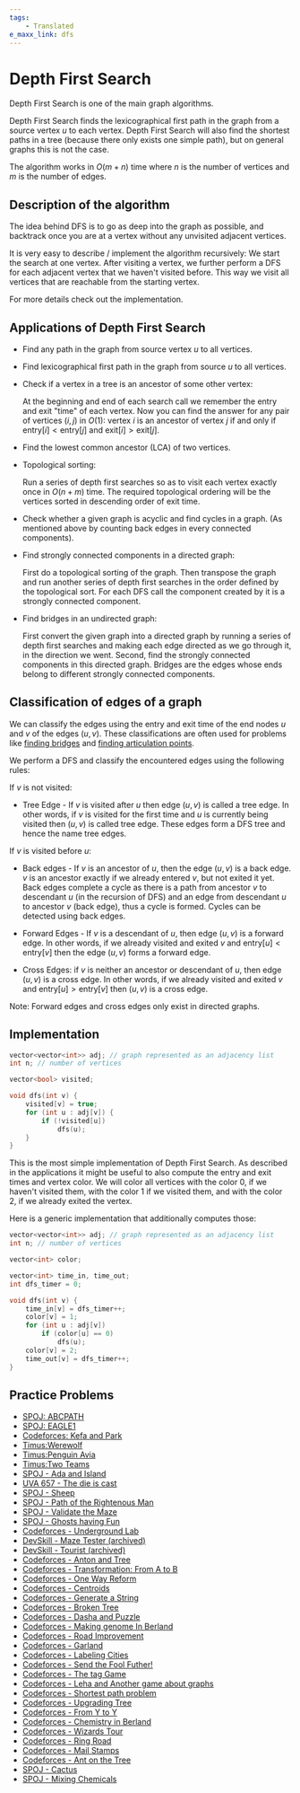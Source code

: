 ```yaml
---
tags:
    - Translated
e_maxx_link: dfs
---
```


# Depth First Search

Depth First Search is one of the main graph algorithms.

Depth First Search finds the lexicographical first path in the graph from a source vertex $u$ to each vertex. Depth First Search will also find the shortest paths in a tree (because there only exists one simple path), but on general graphs this is not the case.

The algorithm works in $O(m + n)$ time where $n$ is the number of vertices and $m$ is the number of edges.

## Description of the algorithm

The idea behind DFS is to go as deep into the graph as possible, and backtrack once you are at a vertex without any unvisited adjacent vertices.

It is very easy to describe / implement the algorithm recursively: We start the search at one vertex. After visiting a vertex, we further perform a DFS for each adjacent vertex that we haven't visited before. This way we visit all vertices that are reachable from the starting vertex.

For more details check out the implementation.

## Applications of Depth First Search

-   Find any path in the graph from source vertex $u$ to all vertices.

-   Find lexicographical first path in the graph from source $u$ to all vertices.

-   Check if a vertex in a tree is an ancestor of some other vertex:

    At the beginning and end of each search call we remember the entry and exit "time" of each vertex. Now you can find the answer for any pair of vertices $(i, j)$ in $O(1)$: vertex $i$ is an ancestor of vertex $j$ if and only if $\text{entry}[i] < \text{entry}[j]$ and $\text{exit}[i] > \text{exit}[j]$.

-   Find the lowest common ancestor (LCA) of two vertices.

-   Topological sorting:

    Run a series of depth first searches so as to visit each vertex exactly once in $O(n + m)$ time. The required topological ordering will be the vertices sorted in descending order of exit time.

-   Check whether a given graph is acyclic and find cycles in a graph. (As mentioned above by counting back edges in every connected components).

-   Find strongly connected components in a directed graph:

    First do a topological sorting of the graph. Then transpose the graph and run another series of depth first searches in the order defined by the topological sort. For each DFS call the component created by it is a strongly connected component.

-   Find bridges in an undirected graph:

    First convert the given graph into a directed graph by running a series of depth first searches and making each edge directed as we go through it, in the direction we went. Second, find the strongly connected components in this directed graph. Bridges are the edges whose ends belong to different strongly connected components.

## Classification of edges of a graph

We can classify the edges using the entry and exit time of the end nodes $u$ and $v$ of the edges $(u,v)$. These classifications are often used for problems like [finding bridges](bridge-searching.md) and [finding articulation points](cutpoints.md).

We perform a DFS and classify the encountered edges using the following rules:

If $v$ is not visited:

-   Tree Edge - If $v$ is visited after $u$ then edge $(u,v)$ is called a tree edge. In other words, if $v$ is visited for the first time and $u$ is currently being visited then $(u,v)$ is called tree edge. These edges form a DFS tree and hence the name tree edges.

If $v$ is visited before $u$:

-   Back edges - If $v$ is an ancestor of $u$, then the edge $(u,v)$ is a back edge. $v$ is an ancestor exactly if we already entered $v$, but not exited it yet. Back edges complete a cycle as there is a path from ancestor $v$ to descendant $u$ (in the recursion of DFS) and an edge from descendant $u$ to ancestor $v$ (back edge), thus a cycle is formed. Cycles can be detected using back edges.

-   Forward Edges - If $v$ is a descendant of $u$, then edge $(u, v)$ is a forward edge. In other words, if we already visited and exited $v$ and $\text{entry}[u] < \text{entry}[v]$ then the edge $(u,v)$ forms a forward edge.
-   Cross Edges: if $v$ is neither an ancestor or descendant of $u$, then edge $(u, v)$ is a cross edge. In other words, if we already visited and exited $v$ and $\text{entry}[u] > \text{entry}[v]$ then $(u,v)$ is a cross edge.

Note: Forward edges and cross edges only exist in directed graphs.

## Implementation

```cpp
vector<vector<int>> adj; // graph represented as an adjacency list
int n; // number of vertices

vector<bool> visited;

void dfs(int v) {
	visited[v] = true;
	for (int u : adj[v]) {
		if (!visited[u])
			dfs(u);
    }
}
```

This is the most simple implementation of Depth First Search. As described in the applications it might be useful to also compute the entry and exit times and vertex color. We will color all vertices with the color 0, if we haven't visited them, with the color 1 if we visited them, and with the color 2, if we already exited the vertex.

Here is a generic implementation that additionally computes those:

```cpp
vector<vector<int>> adj; // graph represented as an adjacency list
int n; // number of vertices

vector<int> color;

vector<int> time_in, time_out;
int dfs_timer = 0;

void dfs(int v) {
	time_in[v] = dfs_timer++;
	color[v] = 1;
	for (int u : adj[v])
		if (color[u] == 0)
			dfs(u);
	color[v] = 2;
	time_out[v] = dfs_timer++;
}
```

## Practice Problems

-   [SPOJ: ABCPATH](http://www.spoj.com/problems/ABCPATH/)
-   [SPOJ: EAGLE1](http://www.spoj.com/problems/EAGLE1/)
-   [Codeforces: Kefa and Park](http://codeforces.com/problemset/problem/580/C)
-   [Timus:Werewolf](http://acm.timus.ru/problem.aspx?space=1&num=1242)
-   [Timus:Penguin Avia](http://acm.timus.ru/problem.aspx?space=1&num=1709)
-   [Timus:Two Teams](http://acm.timus.ru/problem.aspx?space=1&num=1106)
-   [SPOJ - Ada and Island](http://www.spoj.com/problems/ADASEA/)
-   [UVA 657 - The die is cast](https://uva.onlinejudge.org/index.php?option=com_onlinejudge&Itemid=8&page=show_problem&problem=598)
-   [SPOJ - Sheep](http://www.spoj.com/problems/KOZE/)
-   [SPOJ - Path of the Rightenous Man](http://www.spoj.com/problems/RIOI_2_3/)
-   [SPOJ - Validate the Maze](http://www.spoj.com/problems/MAKEMAZE/)
-   [SPOJ - Ghosts having Fun](http://www.spoj.com/problems/GHOSTS/)
-   [Codeforces - Underground Lab](http://codeforces.com/contest/781/problem/C)
-   [DevSkill - Maze Tester (archived)](http://web.archive.org/web/20200319103915/https://www.devskill.com/CodingProblems/ViewProblem/3)
-   [DevSkill - Tourist (archived)](http://web.archive.org/web/20190426175135/https://devskill.com/CodingProblems/ViewProblem/17)
-   [Codeforces - Anton and Tree](http://codeforces.com/contest/734/problem/E)
-   [Codeforces - Transformation: From A to B](http://codeforces.com/contest/727/problem/A)
-   [Codeforces - One Way Reform](http://codeforces.com/contest/723/problem/E)
-   [Codeforces - Centroids](http://codeforces.com/contest/709/problem/E)
-   [Codeforces - Generate a String](http://codeforces.com/contest/710/problem/E)
-   [Codeforces - Broken Tree](http://codeforces.com/contest/758/problem/E)
-   [Codeforces - Dasha and Puzzle](http://codeforces.com/contest/761/problem/E)
-   [Codeforces - Making genome In Berland](http://codeforces.com/contest/638/problem/B)
-   [Codeforces - Road Improvement](http://codeforces.com/contest/638/problem/C)
-   [Codeforces - Garland](http://codeforces.com/contest/767/problem/C)
-   [Codeforces - Labeling Cities](http://codeforces.com/contest/794/problem/D)
-   [Codeforces - Send the Fool Futher!](http://codeforces.com/contest/802/problem/K)
-   [Codeforces - The tag Game](http://codeforces.com/contest/813/problem/C)
-   [Codeforces - Leha and Another game about graphs](http://codeforces.com/contest/841/problem/D)
-   [Codeforces - Shortest path problem](http://codeforces.com/contest/845/problem/G)
-   [Codeforces - Upgrading Tree](http://codeforces.com/contest/844/problem/E)
-   [Codeforces - From Y to Y](http://codeforces.com/contest/849/problem/C)
-   [Codeforces - Chemistry in Berland](http://codeforces.com/contest/846/problem/E)
-   [Codeforces - Wizards Tour](http://codeforces.com/contest/861/problem/F)
-   [Codeforces - Ring Road](http://codeforces.com/contest/24/problem/A)
-   [Codeforces - Mail Stamps](http://codeforces.com/contest/29/problem/C)
-   [Codeforces - Ant on the Tree](http://codeforces.com/contest/29/problem/D)
-   [SPOJ - Cactus](http://www.spoj.com/problems/CAC/)
-   [SPOJ - Mixing Chemicals](http://www.spoj.com/problems/AMR10J/)
